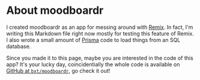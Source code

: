 About moodboardr
================

I created moodboardr as an app for messing around with [Remix](https://remix.run/). In fact, I'm writing this Markdown file right now mostly for testing this feature of Remix. I also wrote a small amount of [Prisma](https://www.prisma.io/) code to load things from an SQL database.

Since you made it to this page, maybe you are interested in the code of this app? It's your lucky day, coincidentially the whole code is available on [GitHub at `bxt/moodboardr`](https://github.com/bxt/moodboardr), go check it out!